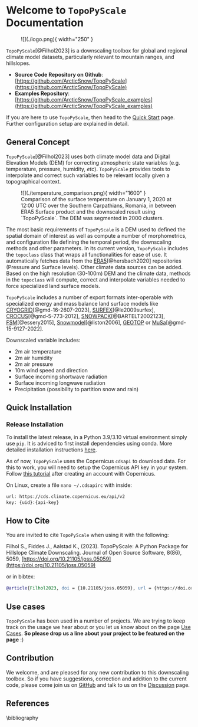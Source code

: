 # Welcome to `TopoPyScale` Documentation

<figure markdown>
  ![](./logo.png){ width="250" }
</figure>

`TopoPyScale`[@Filhol2023] is a downscaling toolbox for global and regional climate model datasets, particularly relevant to mountain ranges, and hillslopes. 

- **Source Code Repository on Github**: [https://github.com/ArcticSnow/TopoPyScale](https://github.com/ArcticSnow/TopoPyScale)
- **Examples Repository**: [https://github.com/ArcticSnow/TopoPyScale_examples](https://github.com/ArcticSnow/TopoPyScale_examples)

If you are here to use `TopoPyScale`, then head to the [Quick Start](./02_quickstart.md) page. Further configuration setup are explained in detail. 

## General Concept

`TopoPyScale`[@Filhol2023] uses both climate model data and Digital Elevation Models (DEM) for correcting atmospheric state variables (e.g. temperature, pressure, humidity, *etc*). `TopoPyScale` provides tools to interpolate and correct such variables to be relevant locally given a topographical context. 

<figure markdown>
  ![](./temperature_comparison.png){ width="1600" }
  <figcaption>Comparison of the surface temperature on January 1, 2020 at 12:00 UTC over the Southern Carpathians, Romania, in between ERA5 Surface product and the downscaled result using `TopoPyScale`. The DEM was segmented in 2000 clusters.</figcaption>
</figure>

The most basic requirements of `TopoPyScale` is a DEM used to defined the spatial domain of interest as well as compute a number of morphometrics, and configuration file defining the temporal period, the downscaling methods and other parameters. In its current version, `TopoPyScale` includes the `topoclass` class that wraps all functionalities for ease of use. It automatically fetches data from the [ERA5](https://cds.climate.copernicus.eu/cdsapp#!/dataset/reanalysis-era5-pressure-levels?tab=overview)[@hersbach2020] repositories (Pressure and Surface levels). Other climate data sources can be added. Based on the high resolution (30-100m) DEM and the climate data, methods in the `topoclass` will compute, correct and interpolate variables needed to force specialized land surface models.

`TopoPyScale` includes a number of export formats inter-operable with specialized energy and mass balance land surface models like [CRYOGRID](https://github.com/CryoGrid/CryoGridCommunity_source)[@gmd-16-2607-2023], [SURFEX](http://www.cnrm.meteo.fr/surfex/)[@le2009surfex], [CROCUS](http://bibliotheque.meteo.fr/exl-php/cadcgp.php?CMD=CHERCHE&MODELE=vues/mf_-_internet_recherche_avancee_anonyme/tpl-r.html&WHERE_IS_DOC_REF_LIT=DOC00019133&&TABLE=ILS_DOC)[@gmd-5-773-2012], [SNOWPACK](https://www.slf.ch/en/services-and-products/snowpack.html)[@BARTELT2002123], [FSM](https://github.com/RichardEssery/FSM)[@essery2015], [Snowmodel](https://srs.fs.usda.gov/pubs/26319)[@liston2006], [GEOTOP](http://geotopmodel.github.io/geotop/) or [MuSa](https://github.com/ealonsogzl/MuSA)[@gmd-15-9127-2022].

Downscaled variable includes:

- 2m air temperature
- 2m air humidity
- 2m air pressure
- 10m wind speed and direction
- Surface incoming shortwave radiation
- Surface incoming longwave radiation
- Precipitation (possibility to partition snow and rain)

## Quick Installation

### Release Installation
To install the latest release, in a Python 3.9/3.10 virtual environment simply use `pip`. It is adviced to first install dependencies using conda. More detailed installation instructions [here](./01_install.md).

As of now, `TopoPyScale` uses the Copernicus `cdsapi` to download data. For this to work, you will need to setup the Copernicus API key in your system. Follow [this tutorial](https://cds.climate.copernicus.eu/api-how-to#install-the-cds-api-key) after creating an account with Copernicus. 

On Linux, create a file `nano ~/.cdsapirc` with inside:
```text
url: https://cds.climate.copernicus.eu/api/v2
key: {uid}:{api-key}
```

## How to Cite

You are invited to cite `TopoPyScale` when using it with the following: 

Filhol S., Fiddes J., Aalstad K., (2023). TopoPyScale: A Python Package for Hillslope Climate Downscaling. Journal of Open Source Software, 8(86), 5059, [https://doi.org/10.21105/joss.05059](https://doi.org/10.21105/joss.05059)

or in bibtex:
```bibtex
@article{Filhol2023, doi = {10.21105/joss.05059}, url = {https://doi.org/10.21105/joss.05059}, year = {2023}, publisher = {The Open Journal}, volume = {8}, number = {86}, pages = {5059}, author = {Simon Filhol and Joel Fiddes and Kristoffer Aalstad}, title = {TopoPyScale: A Python Package for Hillslope Climate Downscaling}, journal = {Journal of Open Source Software} } 

```

## Use cases

`TopoPyScale` has been used in a number of projects. We are trying to keep track on the usage we hear about or you let us know about on the page [Use Cases](00_use_cases.md). **So please drop us a line about your project to be featured on the page** :)

## Contribution

We welcome, and are pleased for any new contribution to this downscaling toolbox. So if you have suggestions, correction and addition to the current code, please come join us on [GitHub](https://github.com/ArcticSnow/TopoPyScale) and talk to us on the [Discussion](https://github.com/ArcticSnow/TopoPyScale/discussions) page.


## References

\bibliography
